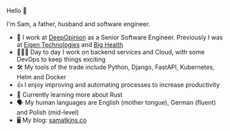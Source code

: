 Hello 👋

I'm Sam, a father, husband and software engineer.

* 🏢  I work at [DeepOpinion](https://www.deepopinion.ai/) as a Senior Software Engineer. Previously I was at [Eigen Technologies](https://www.eigentech.com/) and [Big Health](https://www.bighealth.com)
* 👨🏻‍💻  Day to day I work on backend services and Cloud, with some DevOps to keep things exciting
* 🛠️  My tools of the trade include Python, Django, FastAPI, Kubernetes, Helm and Docker
* 👍  I enjoy improving and automating processes to increase productivity
* 🌱  Currently learning more about Rust
* 🗣  My human languages are English (mother tongue), German (fluent) and Polish (mid-level)
* 🖥️  My blog: [samatkins.co](https://samatkins.co/)
